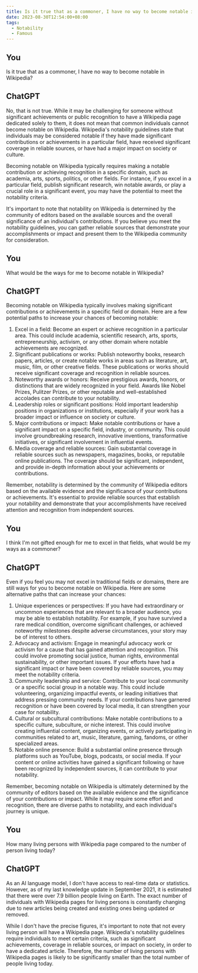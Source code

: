 ```yaml
---
title: Is it true that as a commoner, I have no way to become notable in Wikipedia?
date: 2023-08-30T12:54:00+08:00
tags:
  - Notability
  - Famous
---
```

## You
Is it true that as a commoner, I have no way to become notable in Wikipedia?

## ChatGPT
No, that is not true. While it may be challenging for someone without significant achievements or public recognition to have a Wikipedia page dedicated solely to them, it does not mean that common individuals cannot become notable on Wikipedia. Wikipedia's notability guidelines state that individuals may be considered notable if they have made significant contributions or achievements in a particular field, have received significant coverage in reliable sources, or have had a major impact on society or culture.

Becoming notable on Wikipedia typically requires making a notable contribution or achieving recognition in a specific domain, such as academia, arts, sports, politics, or other fields. For instance, if you excel in a particular field, publish significant research, win notable awards, or play a crucial role in a significant event, you may have the potential to meet the notability criteria.

It's important to note that notability on Wikipedia is determined by the community of editors based on the available sources and the overall significance of an individual's contributions. If you believe you meet the notability guidelines, you can gather reliable sources that demonstrate your accomplishments or impact and present them to the Wikipedia community for consideration.

## You
What would be the ways for me to become notable in Wikipedia?

## ChatGPT
Becoming notable on Wikipedia typically involves making significant contributions or achievements in a specific field or domain. Here are a few potential paths to increase your chances of becoming notable:

1. Excel in a field: Become an expert or achieve recognition in a particular area. This could include academia, scientific research, arts, sports, entrepreneurship, activism, or any other domain where notable achievements are recognized.
2. Significant publications or works: Publish noteworthy books, research papers, articles, or create notable works in areas such as literature, art, music, film, or other creative fields. These publications or works should receive significant coverage and recognition in reliable sources.
3. Noteworthy awards or honors: Receive prestigious awards, honors, or distinctions that are widely recognized in your field. Awards like Nobel Prizes, Pulitzer Prizes, or other reputable and well-established accolades can contribute to your notability.
4. Leadership roles or significant positions: Hold important leadership positions in organizations or institutions, especially if your work has a broader impact or influence on society or culture.
5. Major contributions or impact: Make notable contributions or have a significant impact on a specific field, industry, or community. This could involve groundbreaking research, innovative inventions, transformative initiatives, or significant involvement in influential events.
6. Media coverage and reliable sources: Gain substantial coverage in reliable sources such as newspapers, magazines, books, or reputable online publications. The coverage should be significant, independent, and provide in-depth information about your achievements or contributions.

Remember, notability is determined by the community of Wikipedia editors based on the available evidence and the significance of your contributions or achievements. It's essential to provide reliable sources that establish your notability and demonstrate that your accomplishments have received attention and recognition from independent sources.

## You
I think I'm not gifted enough for me to excel in that fields, what would be my ways as a commoner?

## ChatGPT
Even if you feel you may not excel in traditional fields or domains, there are still ways for you to become notable on Wikipedia. Here are some alternative paths that can increase your chances:

1. Unique experiences or perspectives: If you have had extraordinary or uncommon experiences that are relevant to a broader audience, you may be able to establish notability. For example, if you have survived a rare medical condition, overcome significant challenges, or achieved noteworthy milestones despite adverse circumstances, your story may be of interest to others.
2. Advocacy and activism: Engage in meaningful advocacy work or activism for a cause that has gained attention and recognition. This could involve promoting social justice, human rights, environmental sustainability, or other important issues. If your efforts have had a significant impact or have been covered by reliable sources, you may meet the notability criteria.
3. Community leadership and service: Contribute to your local community or a specific social group in a notable way. This could include volunteering, organizing impactful events, or leading initiatives that address pressing community needs. If your contributions have garnered recognition or have been covered by local media, it can strengthen your case for notability.
4. Cultural or subcultural contributions: Make notable contributions to a specific culture, subculture, or niche interest. This could involve creating influential content, organizing events, or actively participating in communities related to art, music, literature, gaming, fandoms, or other specialized areas.
5. Notable online presence: Build a substantial online presence through platforms such as YouTube, blogs, podcasts, or social media. If your content or online activities have gained a significant following or have been recognized by independent sources, it can contribute to your notability.

Remember, becoming notable on Wikipedia is ultimately determined by the community of editors based on the available evidence and the significance of your contributions or impact. While it may require some effort and recognition, there are diverse paths to notability, and each individual's journey is unique.

## You
How many living persons with Wikipedia page compared to the number of person living today?

## ChatGPT
As an AI language model, I don't have access to real-time data or statistics. However, as of my last knowledge update in September 2021, it is estimated that there were over 7.9 billion people living on Earth. The exact number of individuals with Wikipedia pages for living persons is constantly changing due to new articles being created and existing ones being updated or removed.

While I don't have the precise figures, it's important to note that not every living person will have a Wikipedia page. Wikipedia's notability guidelines require individuals to meet certain criteria, such as significant achievements, coverage in reliable sources, or impact on society, in order to have a dedicated article. Therefore, the number of living persons with Wikipedia pages is likely to be significantly smaller than the total number of people living today.